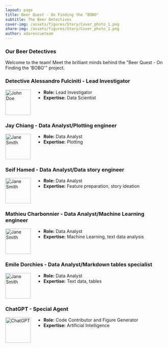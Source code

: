 ```yaml
---
layout: page
title: Beer Quest - On Finding the "BOBO"
subtitle: The Beer Detectives
cover-img: /assets/figures/Story/Cover_photo_1.png
share-img: /assets/figures/Story/Cover_photo_1.png
author: adarescueteam
---
```


### Our Beer Detectives

Welcome to the team! Meet the brilliant minds behind the "Beer Quest - On Finding the 'BOBO'" project.

### Detective Alessandro Fulciniti - Lead Investigator

<div style="float: left; margin-right: 40px; clear: left;">
    <img src="https://jay4biopz.github.io/adarescueteam-beerquest/assets/img/avatar-icon.png" alt="John Doe" width="80" height="80">
</div>

- **Role:** Lead Investigator
- **Expertise:** Data Scientist

<div style="clear: both;"></div>

### Jay Chiang - Data Analyst/Plotting engineer

<div style="float: left; margin-right: 40px; clear: left;">
    <img src="https://jay4biopz.github.io/adarescueteam-beerquest/assets/img/avatar-icon.png" alt="Jane Smith" width="80" height="80">
</div>

- **Role:** Data Analyst
- **Expertise:** Plotting

<div style="clear: both;"></div>


### Seif Hamed - Data Analyst/Data story engineer

<div style="float: left; margin-right: 40px; clear: left;">
    <img src="https://jay4biopz.github.io/adarescueteam-beerquest/assets/img/avatar-icon.png" alt="Jane Smith" width="80" height="80">
</div>

- **Role:** Data Analyst
- **Expertise:** Feature preparation, story ideation

<div style="clear: both;"></div>


### Mathieu Charbonnier - Data Analyst/Machine Learning engineer

<div style="float: left; margin-right: 40px; clear: left;">
    <img src="https://jay4biopz.github.io/adarescueteam-beerquest/assets/img/avatar-icon.png" alt="Jane Smith" width="80" height="80">
</div>

- **Role:** Data Analyst
- **Expertise:** Machine Learning, text data analysis

<div style="clear: both;"></div>


### Emile Dorchies - Data Analyst/Markdown tables specialist

<div style="float: left; margin-right: 40px; clear: left;">
    <img src="https://jay4biopz.github.io/adarescueteam-beerquest/assets/img/avatar-icon.png" alt="Jane Smith" width="80" height="80">
</div>

- **Role:** Data Analyst
- **Expertise:** Text data, tables

<div style="clear: both;"></div>


### ChatGPT - Special Agent

<div style="float: left; margin-right: 40px; clear: left;">
    <img src="https://jay4biopz.github.io/adarescueteam-beerquest/assets/img/avatar-icon.png" alt="ChatGPT" width="80" height="80">
</div>

- **Role:** Code Contributor and Figure Generator
- **Expertise:** Artificial Intelligence
